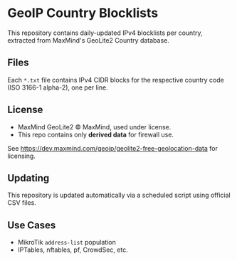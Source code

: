 # GeoIP Country Blocklists

This repository contains daily-updated IPv4 blocklists per country, extracted from MaxMind's GeoLite2 Country database.

## Files

Each `*.txt` file contains IPv4 CIDR blocks for the respective country code (ISO 3166-1 alpha-2), one per line.

## License

- MaxMind GeoLite2 © MaxMind, used under license.
- This repo contains only **derived data** for firewall use.

See https://dev.maxmind.com/geoip/geolite2-free-geolocation-data for licensing.

## Updating

This repository is updated automatically via a scheduled script using official CSV files.

## Use Cases

- MikroTik `address-list` population
- IPTables, nftables, pf, CrowdSec, etc.
